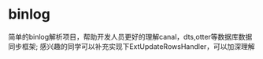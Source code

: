 # binlog
简单的binlog解析项目，帮助开发人员更好的理解canal，dts,otter等数据库数据同步框架;
感兴趣的同学可以补充实现下ExtUpdateRowsHandler，可以加深理解

